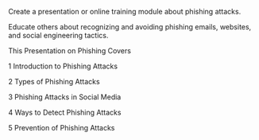Create a presentation or online training module about phishing attacks.

Educate others about recognizing and avoiding phishing emails, websites, and social engineering tactics.

This Presentation on Phishing Covers

1 Introduction to Phishing Attacks

2 Types of Phishing Attacks

3 Phishing Attacks in Social Media

4 Ways to Detect Phishing Attacks

5 Prevention of Phishing Attacks
